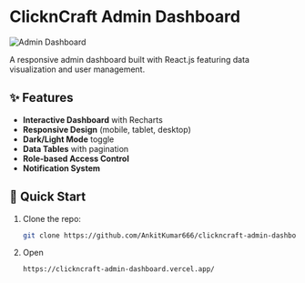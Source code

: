 # ClicknCraft Admin Dashboard

![Admin Dashboard](https://github.com/AnkitKumar666/clickncraft-admin-dashboard/blob/58d046d42dec898727a50d207a4661a5c6c36e02/public/Screenshot%202025-03-31%20111209.png)

A responsive admin dashboard built with React.js featuring data visualization and user management.

## ✨ Features

- **Interactive Dashboard** with Recharts
- **Responsive Design** (mobile, tablet, desktop)
- **Dark/Light Mode** toggle
- **Data Tables** with pagination
- **Role-based Access Control**
- **Notification System**

## 🚀 Quick Start

1. Clone the repo:
   ```bash
   git clone https://github.com/AnkitKumar666/clickncraft-admin-dashboard.git

2. Open 
    ```bash
    https://clickncraft-admin-dashboard.vercel.app/
    
